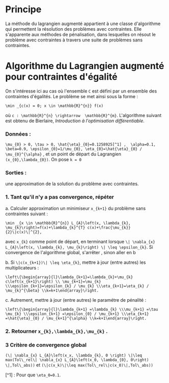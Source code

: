 # Principe

La méthode du lagrangien augmenté appartient à une classe d'algorithme qui
permettent la résolution des problèmes avec contraintes. Elle s'apparente aux méthodes de
pénalisation, dans lesquelles on résout le problème avec contraintes à travers une suite de
problèmes sans contraintes.

#  Algorithme du Lagrangien augmenté pour contraintes d'égalité

  On s'intéresse ici au cas où l'ensemble ``C`` est défini par un ensemble des contraintes d'égalités.
  Le problème se met ainsi sous la forme :
  
  ``\min _{c(x) = 0; x \in \mathbb{R}^{n}} f(x)``
  
où ``c : \mathbb{R}^{n} \rightarrow  \mathbb{R}^{m}``. 
L'algorithme suivant est obtenu de  Bierlaire, *Introduction à l'optimisation différentiable*.
  
 
### Données : 
``\mu_{0} > 0, \tau > 0, \hat{\eta}_{0}=0.1258925[^1] ,  \alpha=0.1, \beta=0.9, \epsilon_{0}=1/\mu_{0}, \eta_{0}=\hat{\eta}_{0} / \mu_{0}^{\alpha}`` , et un point de départ du Lagrangien ``(x_{0},\lambda_{0})``. On pose ``k = 0``

### Sorties :
une approximation de la solution du problème avec contraintes.

### 1. Tant qu'il n'y a pas convergence, répéter
   a. Calculer approximation un minimiseur ``x_{k+1}`` du problème sans contraintes suivant :
   
   ``\min _{x \in \mathbb{R}^{n}} L_{A}\left(x, \lambda_{k}, \mu_{k}\right)=f(x)+\lambda_{k}^{T} c(x)+\frac{\mu_{k}}{2}\|c(x)\|^{2},``
   
avec ``x_{k}`` comme point de départ, en terminant lorsque ``\| \nabla_{x} L_{A}\left(x, \lambda_{k}, \mu_{k}\right) \| \leq \epsilon_{k}``.
Si convergence de l'algorithme global, s'arrêter , sinon aller en b

  b. Si ``\|c(x_{k+1})\| \leq \eta_{k}``, mettre à jour (entre autres) les multiplicateurs :
  
``\left\{\begin{array}{l}\lambda_{k+1}=\lambda_{k}+\mu_{k} c\left(x_{k+1}\right) \\ \mu_{k+1}=\mu_{k} \\\epsilon_{k+1}=\epsilon_{k} / \mu_{k} \\\eta_{k+1}=\eta_{k} / \mu_{k}^{\beta} \\k=k+1\end{array}\right.``
  
  c. Autrement, mettre à jour (entre autres) le paramétre de pénalité :
  
``\left\{\begin{array}{l}\lambda_{k+1} =\lambda_{k} \\\mu_{k+1} =\tau \mu_{k} \\\epsilon_{k+1} =\epsilon_{0} / \mu_{k+1} \\\eta_{k+1} =\hat{\eta}_{0} / \mu_{k+1}^{\alpha} \\k=k+1\end{array}\right.``
  
### 2. Retourner ``x_{k},\lambda_{k},\mu_{k}`` . 

### 3 Critère de convergence global
``(\| \nabla_{x} L_{A}\left(x_x, \lambda_{k}, 0 \right) \|\leq max(Tol\_rel\| \nabla_{x} L_{A}\left(x_0, \lambda_{0}, 0\right) \|,Tol\_abs))`` et ``(\|c(x_k)\|\leq max(Tol\_rel\|c(x_0)\|,Tol\_abs))``

[^1] : Pour que ``\eta_0=0.1``.